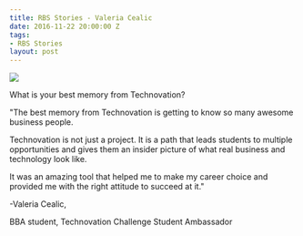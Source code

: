 ```yaml
---
title: RBS Stories - Valeria Cealic
date: 2016-11-22 20:00:00 Z
tags:
- RBS Stories
layout: post
---
```


<img src="https://scontent-frt3-1.xx.fbcdn.net/v/t31.0-8/15000630_1048710081924768_3982877288449381249_o.jpg?oh=ed4f8e91280e97e59b920b6ccc9c92fe&oe=591E6114" class="img">

What is your best memory from Technovation?

"The best memory from Technovation is getting to know so many awesome business people.

Technovation is not just a project. It is a path that leads students to multiple opportunities and gives them an insider picture of what real business and technology look like. 

It was an amazing tool that helped me to make my career choice and provided me with the right attitude to succeed at it."


-Valeria Cealic, 

BBA student, Technovation Challenge Student Ambassador
